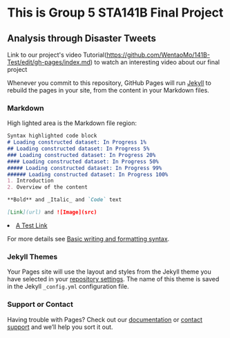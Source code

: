 #  This is Group 5 STA141B Final Project
## Analysis through Disaster Tweets
Link to our project's video Tutorial(https://github.com/WentaoMo/141B-Test/edit/gh-pages/index.md) to watch an interesting video about our final project

Whenever you commit to this repository, GitHub Pages will run [Jekyll](https://jekyllrb.com/) to rebuild the pages in your site, from the content in your Markdown files.

### Markdown

High lighted area is the Markdown file region:

```markdown
Syntax highlighted code block
# Loading constructed dataset: In Progress 1%
## Loading constructed dataset: In Progress 5%
### Loading constructed dataset: In Progress 20%
#### Loading constructed dataset: In Progress 50%
##### Loading constructed dataset: In Progress 99%
###### Loading constructed dataset: In Progress 100%
1. Introduction
2. Overview of the content

**Bold** and _Italic_ and `Code` text

[Link](url) and ![Image](src)
```
<li><a href="hw5.html">A Test Link</a></li>

For more details see [Basic writing and formatting syntax](https://docs.github.com/en/github/writing-on-github/getting-started-with-writing-and-formatting-on-github/basic-writing-and-formatting-syntax).

### Jekyll Themes

Your Pages site will use the layout and styles from the Jekyll theme you have selected in your [repository settings](https://github.com/WentaoMo/141B-Test/settings/pages). The name of this theme is saved in the Jekyll `_config.yml` configuration file.

### Support or Contact

Having trouble with Pages? Check out our [documentation](https://docs.github.com/categories/github-pages-basics/) or [contact support](https://support.github.com/contact) and we’ll help you sort it out.
